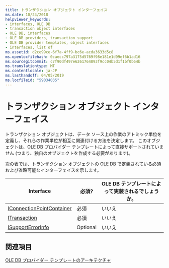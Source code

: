 ```yaml
---
title: トランザクション オブジェクト インターフェイス
ms.date: 10/24/2018
helpviewer_keywords:
- interfaces, OLE DB
- transaction object interfaces
- OLE DB, interfaces
- OLE DB providers, transaction support
- OLE DB provider templates, object interfaces
- interfaces, list of
ms.assetid: d2ce99ce-6f7a-4ff9-bc6e-acda3633d5c8
ms.openlocfilehash: 0caecc797a3175d5769f98e181e1d99ef6b1ad16
ms.sourcegitcommit: c7f90df497e6261764893f9cc04b5d1f1bf0b64b
ms.translationtype: MT
ms.contentlocale: ja-JP
ms.lasthandoff: 04/05/2019
ms.locfileid: "59034035"
---
```

# <a name="transaction-object-interfaces"></a>トランザクション オブジェクト インターフェイス

トランザクション オブジェクトは、データ ソース上の作業のアトミック単位を定義し、それらの作業単位が相互に関連付ける方法を決定します。 このオブジェクトは、OLE DB プロバイダー テンプレートによって直接サポートされていません (つまり、独自のオブジェクトを作成する必要があります)。

次の表では、トランザクション オブジェクトの OLE DB で定義されている必須および省略可能なインターフェイスを示します。

|Interface|必須?|OLE DB テンプレートによって実装されるでしょうか。|
|---------------|---------------|--------------------------------------|
|[IConnectionPointContainer](/windows/desktop/api/ocidl/nn-ocidl-iconnectionpointcontainer)|必須|いいえ|
|[ITransaction](/previous-versions/windows/desktop/ms723053(v=vs.85))|必須|いいえ|
|[ISupportErrorInfo](/previous-versions/windows/desktop/ms715816(v=vs.85))|Optional|いいえ|

## <a name="see-also"></a>関連項目

[OLE DB プロバイダー テンプレートのアーキテクチャ](../../data/oledb/ole-db-provider-template-architecture.md)<br/>
